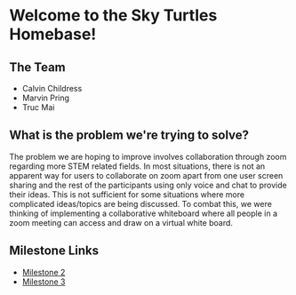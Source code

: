 # Welcome to the Sky Turtles Homebase!

## The Team
- Calvin Childress
- Marvin Pring
- Truc Mai

## What is the problem we're trying to solve?

The problem we are hoping to improve involves collaboration through zoom regarding more STEM related fields. In most situations, there is not an apparent way for users to collaborate on zoom apart from one user screen sharing and the rest of the participants using only voice and chat to provide their ideas. This is not sufficient for some situations where more complicated ideas/topics are being discussed. To combat this, we were thinking of implementing a collaborative whiteboard where all people in a zoom meeting can access and draw on a virtual white board. 

## Milestone Links
- [Milestone 2](./Milestone2.html)
- [Milestone 3](./Milestone3.html)
